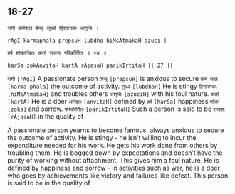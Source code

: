 ## 18-27


```shloka-sa
रागी कर्मफल प्रेप्सुः लुब्धो हिंसात्मकः अशुचि ।
```
```shloka-sa-hk
rAgI karmaphala prepsuH lubdho hiMsAtmakaH azuci |
```
```shloka-sa
हर्ष शोकान्वितः कर्ता राजसः परिकीर्तितः ॥ २७ ॥
```
```shloka-sa-hk
harSa zokAnvitaH kartA rAjasaH parikIrtitaH || 27 ||
```

`रागी` `[rAgI]` A passionate person `प्रेप्सुः` `[prepsuH]` is anxious to secure `कर्म फल` `[karma phala]` the outcome of activity. `लुब्धः` `[lubdhaH]` He is stingy `हिंसात्मकः` `[hiMsAtmakaH]` and troubles others `अशुचिः` `[azuciH]` with his foul nature. `कर्ता` `[kartA]` He is a doer `अन्वितः` `[anvitaH]` defined by `हर्ष` `[harSa]` happiness `शोक` `[zoka]` and sorrow. `परिकीर्तितः` `[parikIrtitaH]` Such a person is said to be `राजसः` `[rAjasaH]` in the quality of

A passionate person yearns to become famous, always anxious to secure the outcome of activity. He is stingy - he isn't willing to incur the expenditure needed for his work. He gets his work done from others by troubling them. 
He is bogged down by expectations and doesn’t have the purity of working without attachment. This gives him a foul nature. 
He is defined by happiness and sorrow - in activities such as war, he is a doer who goes by achievements like victory and failures like defeat. This person is said to be in the quality of 

